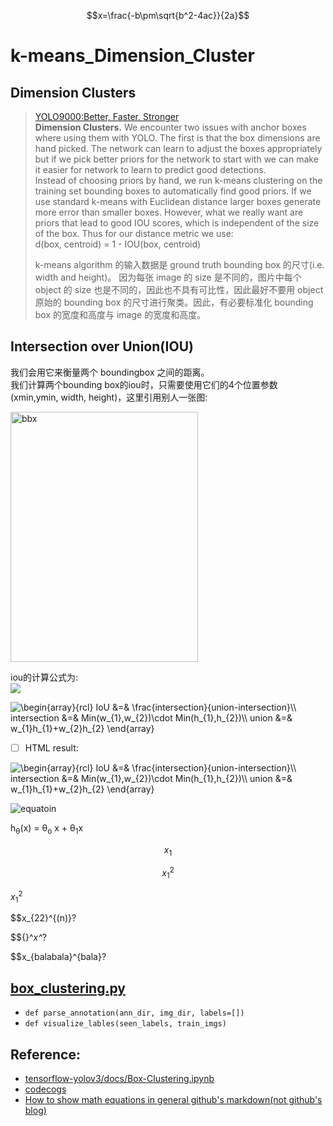<script type="text/javascript" src="http://cdn.mathjax.org/mathjax/latest/MathJax.js?config=default">
</script>

$$x=\frac{-b\pm\sqrt{b^2-4ac}}{2a}$$

# k-means_Dimension_Cluster

## Dimension Clusters
> [YOLO9000:Better, Faster, Stronger](https://arxiv.org/abs/1612.08242)         
> **Dimension Clusters.** We encounter two issues with anchor boxes where using them with YOLO. 
> The first is that the box dimensions are hand picked. The network can learn to adjust the boxes
> appropriately but if we pick better priors for the network to start with we can make it easier
> for network to learn to predict good detections.            
> Instead of choosing priors by hand, we run k-means clustering on the training set bounding
> boxes to automatically find good priors. If we use standard k-means with Euclidean distance
> larger boxes generate more error than smaller boxes. However, what we really want are priors
> that lead to good IOU scores, which is independent of the size of the box. Thus for our 
> distance metric we use:           
> d(box, centroid) = 1 - IOU(box, centroid)
> 
> k-means algorithm 的输入数据是 ground truth bounding box 的尺寸(i.e. width and height)。
> 因为每张 image 的 size 是不同的，图片中每个 object 的 size 也是不同的，因此也不具有可比性，因此最好不要用 object 原始的 bounding
> box 的尺寸进行聚类。因此，有必要标准化 bounding box 的宽度和高度与 image 的宽度和高度。


## Intersection over Union(IOU)
我们会用它来衡量两个 boundingbox 之间的距离。           
我们计算两个bounding box的iou时，只需要使用它们的4个位置参数(xmin,ymin, width, height)，这里引用别人一张图:         
![]()

<img src="https://farm8.staticflickr.com/7813/46412972842_6d2af063e9_h.jpg" width="300" height="400" alt="bbx">

iou的计算公式为:      
<img src="https://latex.codecogs.com/gif.latex?\begin{array}{rcl}&space;IoU&space;&=&&space;\frac{intersection}{union-intersection}\\&space;intersection&space;&=&&space;Min(w_{1},w_{2})\cdot&space;Min(h_{1},h_{2})\\&space;union&space;&=&&space;w_{1}h_{1}&plus;w_{2}h_{2}&space;\end{array}" />
  
<img src="https://latex.codecogs.com/gif.latex?\begin{array}{rcl}&space;IoU&space;&=&&space;\frac{intersection}{union-intersection}\\&space;intersection&space;&=&&space;Min(w_{1},w_{2})\cdot&space;Min(h_{1},h_{2})\\&space;union&space;&=&&space;w_{1}h_{1}&plus;w_{2}h_{2}&space;\end{array}" title="\begin{array}{rcl} IoU &=& \frac{intersection}{union-intersection}\\ intersection &=& Min(w_{1},w_{2})\cdot Min(h_{1},h_{2})\\ union &=& w_{1}h_{1}+w_{2}h_{2} \end{array}" />

- [ ] HTML result:          
<img src="https://latex.codecogs.com/gif.latex?\begin{array}{rcl}&space;IoU&space;&=&&space;\frac{intersection}{union-intersection}\\&space;intersection&space;&=&&space;Min(w_{1},w_{2})\cdot&space;Min(h_{1},h_{2})\\&space;union&space;&=&&space;w_{1}h_{1}&plus;w_{2}h_{2}&space;\end{array}" title="\begin{array}{rcl} IoU &=& \frac{intersection}{union-intersection}\\ intersection &=& Min(w_{1},w_{2})\cdot Min(h_{1},h_{2})\\ union &=& w_{1}h_{1}+w_{2}h_{2} \end{array}" />

![equatoin](https://latex.codecogs.com/gif.latex?\begin{array}{rcl}&space;IoU&space;&=&&space;\frac{intersection}{union-intersection}\\&space;intersection&space;&=&&space;Min(w_{1},w_{2})\cdot&space;Min(h_{1},h_{2})\\&space;union&space;&=&&space;w_{1}h_{1}&plus;w_{2}h_{2}&space;\end{array})


h<sub>&theta;</sub>(x) = &theta;<sub>o</sub> x + &theta;<sub>1</sub>x


$$x_{1}$$

$$x_1^2$$

$x^2_1$

$$x_{22}^{(n)}?

$${}^*x^*?

$$x_{balabala}^{bala}?


## [box_clustering.py](box_clustering.py)
* `def parse_annotation(ann_dir, img_dir, labels=[])`
* `def visualize_lables(seen_labels, train_imgs)`



## Reference:
* [tensorflow-yolov3/docs/Box-Clustering.ipynb ](https://github.com/YunYang1994/tensorflow-yolov3/blob/master/docs/Box-Clustering.ipynb)
* [codecogs](https://www.codecogs.com/latex/eqneditor.php)
* [How to show math equations in general github's markdown(not github's blog)](https://stackoverflow.com/questions/11256433/how-to-show-math-equations-in-general-githubs-markdownnot-githubs-blog)

